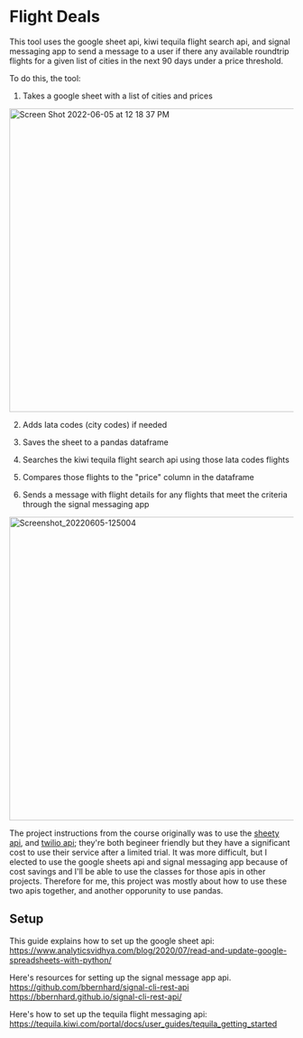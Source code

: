# Flight Deals

This tool uses the google sheet api, kiwi tequila flight search api, and signal messaging app to send a message to a user if there any available roundtrip flights for a given list of cities in the next 90 days under a price threshold. 

To do this, the tool:

1. Takes a google sheet with a list of cities and prices

<img width="538" alt="Screen Shot 2022-06-05 at 12 18 37 PM" src="https://user-images.githubusercontent.com/73619806/172060159-cf239eae-bbfa-47b4-9f19-faac90f48eaf.png">

2. Adds Iata codes (city codes) if needed

3. Saves the sheet to a pandas dataframe

4. Searches the kiwi tequila flight search api using those Iata codes flights

5. Compares those flights to the "price" column in the dataframe

6. Sends a message with flight details for any flights that meet the criteria through the signal messaging app

<img width="538" alt="Screenshot_20220605-125004" src="https://user-images.githubusercontent.com/73619806/172061423-e16ec9f8-62b2-47dd-9438-a96ba9962868.jpeg">


The project instructions from the course originally was to use the [sheety api](https://sheety.co/docs), and [twilio api](https://www.twilio.com/sms); they're both begineer friendly but they have a significant cost to use their service after a limited trial. 
It was more difficult, but I elected to use the google sheets api and signal messaging app because of cost savings and I'll be able to use the classes for those apis in other projects. 
Therefore for me, this project was mostly about how to use these two apis together, and another opporunity to use pandas. 

## Setup
This guide explains how to set up the google sheet api:
https://www.analyticsvidhya.com/blog/2020/07/read-and-update-google-spreadsheets-with-python/

Here's resources for setting up the signal message app api.
https://github.com/bbernhard/signal-cli-rest-api
https://bbernhard.github.io/signal-cli-rest-api/

Here's how to set up the tequila flight messaging api:
https://tequila.kiwi.com/portal/docs/user_guides/tequila_getting_started
